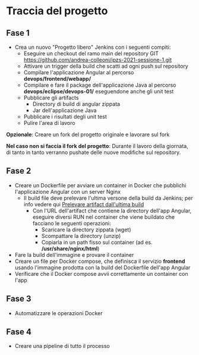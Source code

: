 # Traccia del progetto

## Fase 1

- Crea un nuovo "Progetto libero" Jenkins con i seguenti compiti:
  - Eseguire un checkout del ramo main del repository GIT https://github.com/andrea-colleoni/ipzs-2021-sessione-1.git
  - Attivare un trigger della build che scatti ad ogni push sul repository
  - Compilare l'applicazione Angular al percorso __devops/frontend/webapp/__
  - Compilare e fare il package dell'applicazione Java al percorso __devops/eclipse/devops-01/__ eseguendone anche gli unit test
  - Pubblicare gli artifacts
    - Directory di build di angular zippata
    - Jar dell'applicazione Java
  - Pubblicare i risultati degli unit test
  - Pulire l'area di lavoro

**Opzionale**: Creare un fork del progetto originale e lavorare sul fork

**Nel caso non si faccia il fork del progetto**: Durante il lavoro della giornata, di tanto in tanto verranno pushate delle nuove modifiche sul repository.

## Fase 2

- Creare un Dockerfile per avviare un container in Docker che pubblichi l'applicazione Angular con un server Nginx
  - Il build file deve prelevare l'ultima versone della build da Jenkins; per info vedere qui [Prelevare artifact dall'ultima build](https://sfriederichs.github.io/how-to/jenkins/archive/2018/01/16/Jenkins-Build-Artifacts.html)
    - Con l'URL dell'artifact che contiene la directory dell'app Angular, eseguire diversi RUN nel container che viene buildato che facciano le seguenti operazioni:
      - Scaricare la directory zippata (wget)
      - Scompattare la directory (unzip)
      - Copiarla in un path fisso sul container (ad es. __/usr/share/nginx/html__)
- Fare la build dell'immagine e provare il container
- Creare un file per Docker compose, che definisca il servizio __frontend__ usando l'immagine prodotta con la build del Dockerfile dell'app Angular
- Verificare che il Docker compose avvii correttamente un container con l'app

## Fase 3
- Automatizzare le operazioni Docker

## Fase 4
- Creare una pipeline di tutto il processo